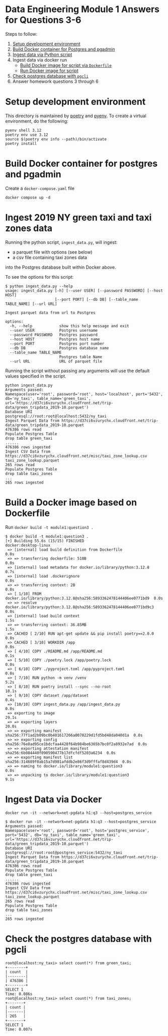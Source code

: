 # Data Engineering Module 1 Answers for Questions 3-6

Steps to follow:
1. [Setup development environment](#setup-development-environment)
2. [Build Docker container for Postgres and pgadmin](#build-docker-container-for-postgres-and-pgadmin)
3. [Ingest data via Python script](#Ingest-2019-NY-green-taxi-and-taxi-zones-data)
4. Ingest data via docker run
    - [Build Docker image for script via `Dockerfile`](#Build-a-Docker-image-based-on-Dockerfile)
    - [Run Docker image for script](#Ingest-Data-via-Docker)
5. [Check postgres database with `pgcli`](#Check-the-postgres-database-with-pgcli)
6. Answer homework questions 3 through 6


# Setup development environment
This directory is maintained by [poetry](https://python-poetry.org) and [pyenv](https://github.com/pyenv/pyenv-installer). To create a virtual environment, do the following:

```
pyenv shell 3.12
poetry env use 3.12
source $(poetry env info --path)/bin/activate
poetry install
```

# Build Docker container for postgres and pgadmin

Create a `docker-compose.yaml` file
```
docker compose up -d
```

# Ingest 2019 NY green taxi and taxi zones data
Running the python script, `ingest_data.py`, will ingest:

- a parquet file with options (see below)
- a csv file containing taxi zones data

into the Postgres database built within Docker above.

To see the options for this script:
```
$ python ingest_data.py --help
usage: ingest_data.py [-h] [--user USER] [--password PASSWORD] [--host HOST]
                      [--port PORT] [--db DB] [--table_name TABLE_NAME] [--url URL]

Ingest parquet data from url to Postgres

options:
  -h, --help            show this help message and exit
  --user USER           Postgres username
  --password PASSWORD   Postgres password
  --host HOST           Postgres host name
  --port PORT           Postgres port number
  --db DB               Postgres database name
  --table_name TABLE_NAME
                        Postgres table Name
  --url URL             URL of parquet file
```

Running the script without passing any arguments will use the default values specified in the script.

```
python ingest_data.py
Arguments passed:
Namespace(user='root', password='root', host='localhost', port='5432', db='ny_taxi', table_name='green_taxi', url='https://d37ci6vzurychx.cloudfront.net/trip-data/green_tripdata_2019-10.parquet')
Database URI
postgresql://root:root@localhost:5432/ny_taxi
Ingest Parquet Data from https://d37ci6vzurychx.cloudfront.net/trip-data/green_tripdata_2019-10.parquet
476386 rows read
Populate Postgres Table
drop table green_taxi
......
476386 rows ingested
Ingest CSV Data from https://d37ci6vzurychx.cloudfront.net/misc/taxi_zone_lookup.csv
taxi_zone_lookup.parquet
265 rows read
Populate Postgres Table
drop table taxi_zones
...
265 rows ingested
```

# Build a Docker image based on Dockerfile
Run `docker build -t module1:question3 .`

```
$ docker build -t module1:question3 .
[+] Building 55.6s (15/15) FINISHED                                docker:desktop-linux
 => [internal] load build definition from Dockerfile                               0.0s
 => => transferring dockerfile: 510B                                               0.0s
 => [internal] load metadata for docker.io/library/python:3.12.8                   0.7s
 => [internal] load .dockerignore                                                  0.0s
 => => transferring context: 2B                                                    0.0s
 => [ 1/10] FROM docker.io/library/python:3.12.8@sha256:5893362478144406ee0771bd9  0.0s
 => => resolve docker.io/library/python:3.12.8@sha256:5893362478144406ee0771bd9c3  0.0s
 => [internal] load build context                                                  1.5s
 => => transferring context: 36.85MB                                               1.5s
 => CACHED [ 2/10] RUN apt-get update && pip install poetry==2.0.0                 0.0s
 => CACHED [ 3/10] WORKDIR /app                                                    0.0s
 => [ 4/10] COPY ./README.md /app/README.md                                        0.1s
 => [ 5/10] COPY ./poetry.lock /app/poetry.lock                                    0.0s
 => [ 6/10] COPY ./pyproject.toml /app/pyproject.toml                              0.0s
 => [ 7/10] RUN python -m venv /venv                                               5.2s
 => [ 8/10] RUN poetry install --sync --no-root                                   18.1s
 => [ 9/10] COPY dataset /app/dataset                                              0.4s
 => [10/10] COPY ingest_data.py /app/ingest_data.py                                0.0s
 => exporting to image                                                            29.1s
 => => exporting layers                                                           20.0s
 => => exporting manifest sha256:77f1ad2b09bc0b401617266a0070229d1fd5bd48da040d1a  0.0s
 => => exporting config sha256:76e8ad95ce1bdcfaa4428f64b984be6365b7bc0f2a8932e7ad  0.0s
 => => exporting attestation manifest sha256:6b084440f090590477b17dfcfdf5203a6234  0.0s
 => => exporting manifest list sha256:314689f0ab15a7d981afddb2e86f3d9fffaf8d439d4  0.0s
 => => naming to docker.io/library/module1:question3                               0.0s
 => => unpacking to docker.io/library/module1:question3                            9.1s
```

# Ingest Data via Docker
`docker run -it --network=net-pgdata h1:q3 --host=postgres_service`

```
$ docker run -it --network=net-pgdata h1:q3 --host=postgres_service
Arguments passed:
Namespace(user='root', password='root', host='postgres_service', port='5432', db='ny_taxi', table_name='green_taxi', url='https://d37ci6vzurychx.cloudfront.net/trip-data/green_tripdata_2019-10.parquet')
Database URI
postgresql://root:root@postgres_service:5432/ny_taxi
Ingest Parquet Data from https://d37ci6vzurychx.cloudfront.net/trip-data/green_tripdata_2019-10.parquet
476386 rows read
Populate Postgres Table
drop table green_taxi
......
476386 rows ingested
Ingest CSV Data from https://d37ci6vzurychx.cloudfront.net/misc/taxi_zone_lookup.csv
taxi_zone_lookup.parquet
265 rows read
Populate Postgres Table
drop table taxi_zones
...
265 rows ingested
```

# Check the postgres database with pgcli
```
root@localhost:ny_taxi> select count(*) from green_taxi;
+--------+
| count  |
|--------|
| 476386 |
+--------+
SELECT 1
Time: 0.086s
root@localhost:ny_taxi> select count(*) from taxi_zones;
+-------+
| count |
|-------|
| 265   |
+-------+
SELECT 1
Time: 0.007s
```

